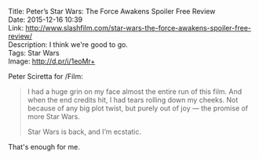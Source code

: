 Title: Peter’s Star Wars: The Force Awakens Spoiler Free Review  
Date: 2015-12-16 10:39  
Link: http://www.slashfilm.com/star-wars-the-force-awakens-spoiler-free-review/  
Description: I think we're good to go.   
Tags: Star Wars  
Image: http://d.pr/i/1eoMr+  

Peter Sciretta for /Film:

> I had a huge grin on my face almost the entire run of this film. And when the end credits hit, I had tears rolling down my cheeks. Not because of any big plot twist, but purely out of joy — the promise of more Star Wars.
>
> Star Wars is back, and I’m ecstatic.

That's enough for me.